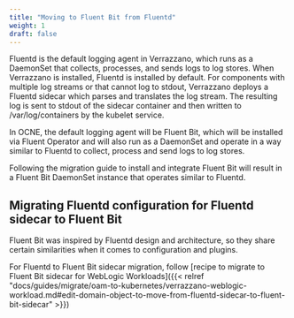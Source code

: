 ```yaml
---
title: "Moving to Fluent Bit from Fluentd"
weight: 1
draft: false
---
```


Fluentd is the default logging agent in Verrazzano, which runs as a DaemonSet that collects, processes, and sends logs to log stores. When Verrazzano is installed, Fluentd is installed by default.
For components with multiple log streams or that cannot log to stdout, Verrazzano deploys a Fluentd sidecar which parses and translates the log stream. The resulting log is sent to stdout of the sidecar container and then written to /var/log/containers by the kubelet service.

In OCNE, the default logging agent will be Fluent Bit, which will be installed via Fluent Operator and will also run as a DaemonSet and operate in a way similar to Fluentd to collect, process and send logs to log stores.

Following the migration guide to install and integrate Fluent Bit will result in a Fluent Bit DaemonSet instance that operates similar to Fluentd.

## Migrating Fluentd configuration for Fluentd sidecar to Fluent Bit

Fluent Bit was inspired by Fluentd design and architecture, so they share certain similarities when it comes to configuration and plugins.

For Fluentd to Fluent Bit sidecar migration, follow [recipe to migrate to Fluent Bit sidecar for WebLogic Workloads]({{< relref "docs/guides/migrate/oam-to-kubernetes/verrazzano-weblogic-workload.md#edit-domain-object-to-move-from-fluentd-sidecar-to-fluent-bit-sidecar" >}})